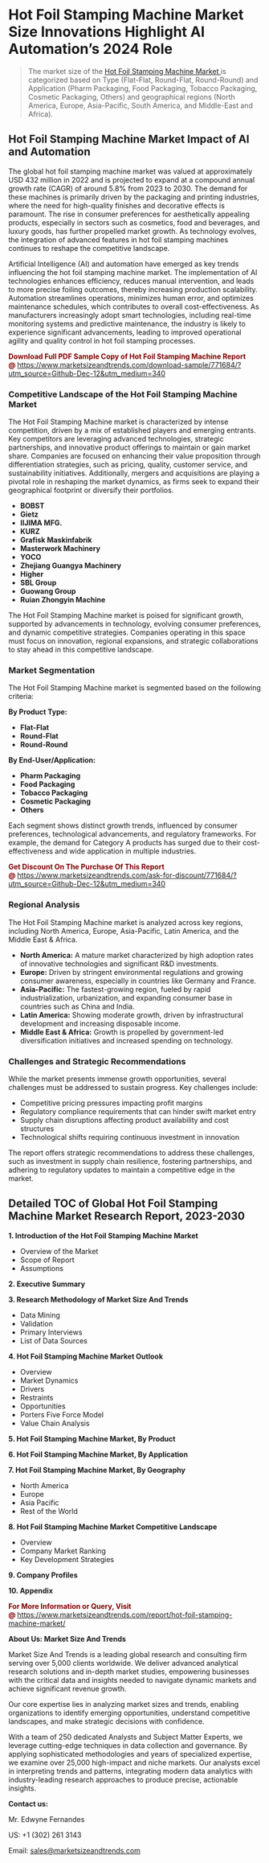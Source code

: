 <H1>Hot Foil Stamping Machine Market Size Innovations Highlight AI Automation’s 2024 Role</H1><blockquote><p>The market size of the <a href="https://www.marketsizeandtrends.com/download-sample/771684/?utm_source=Github-Dec-12&amp;utm_medium=340" target="_blank">Hot Foil Stamping Machine Market </a>is categorized based on Type (Flat-Flat, Round-Flat, Round-Round) and Application (Pharm Packaging, Food Packaging, Tobacco Packaging, Cosmetic Packaging, Others) and geographical regions (North America, Europe, Asia-Pacific, South America, and Middle-East and Africa).</p></blockquote><p><h2>Hot Foil Stamping Machine Market Impact of AI and Automation</h2><p>The global hot foil stamping machine market was valued at approximately USD 432 million in 2022 and is projected to expand at a compound annual growth rate (CAGR) of around 5.8% from 2023 to 2030. The demand for these machines is primarily driven by the packaging and printing industries, where the need for high-quality finishes and decorative effects is paramount. The rise in consumer preferences for aesthetically appealing products, especially in sectors such as cosmetics, food and beverages, and luxury goods, has further propelled market growth. As technology evolves, the integration of advanced features in hot foil stamping machines continues to reshape the competitive landscape.</p><p>Artificial Intelligence (AI) and automation have emerged as key trends influencing the hot foil stamping machine market. The implementation of AI technologies enhances efficiency, reduces manual intervention, and leads to more precise foiling outcomes, thereby increasing production scalability. Automation streamlines operations, minimizes human error, and optimizes maintenance schedules, which contributes to overall cost-effectiveness. As manufacturers increasingly adopt smart technologies, including real-time monitoring systems and predictive maintenance, the industry is likely to experience significant advancements, leading to improved operational agility and quality control in hot foil stamping processes.</p></p><p><strong><span style="color: #800000;">Download Full PDF Sample Copy of Hot Foil Stamping Machine Report @</span>&nbsp;</strong><a href="https://www.marketsizeandtrends.com/download-sample/771684/?utm_source=Github-Dec-12&amp;utm_medium=340">https://www.marketsizeandtrends.com/download-sample/771684/?utm_source=Github-Dec-12&amp;utm_medium=340</a></p><h3>Competitive Landscape of the Hot Foil Stamping Machine Market</h3><p>The Hot Foil Stamping Machine market is characterized by intense competition, driven by a mix of established players and emerging entrants. Key competitors are leveraging advanced technologies, strategic partnerships, and innovative product offerings to maintain or gain market share. Companies are focused on enhancing their value proposition through differentiation strategies, such as pricing, quality, customer service, and sustainability initiatives. Additionally, mergers and acquisitions are playing a pivotal role in reshaping the market dynamics, as firms seek to expand their geographical footprint or diversify their portfolios.</p><p><strong><p><ul><li>BOBST </li><li> Gietz </li><li> IIJIMA MFG. </li><li> KURZ </li><li> Grafisk Maskinfabrik </li><li> Masterwork Machinery </li><li> YOCO </li><li> Zhejiang Guangya Machinery </li><li> Higher </li><li> SBL Group </li><li> Guowang Group </li><li> Ruian Zhongyin Machine</p></li></ul></p></strong></p><p>The Hot Foil Stamping Machine market is poised for significant growth, supported by advancements in technology, evolving consumer preferences, and dynamic competitive strategies. Companies operating in this space must focus on innovation, regional expansions, and strategic collaborations to stay ahead in this competitive landscape.</p><h3>Market Segmentation</h3><p>The Hot Foil Stamping Machine market is segmented based on the following criteria:</p><p><strong>By Product Type:</strong></p><p><strong><p><ul><li>Flat-Flat </li><li> Round-Flat </li><li> Round-Round</p></li></ul></p></strong></p><p><strong>By End-User/Application:</strong></p><p><strong><p><ul><li>Pharm Packaging </li><li> Food Packaging </li><li> Tobacco Packaging </li><li> Cosmetic Packaging </li><li> Others</p></li></ul></p></strong></p><p>Each segment shows distinct growth trends, influenced by consumer preferences, technological advancements, and regulatory frameworks. For example, the demand for Category A products has surged due to their cost-effectiveness and wide application in multiple industries.</p><p><strong><span style="color: #800000;">Get Discount On The Purchase Of This Report @&nbsp;</span></strong><a href="https://www.marketsizeandtrends.com/ask-for-discount/771684/?utm_source=Github-Dec-12&amp;utm_medium=340">https://www.marketsizeandtrends.com/ask-for-discount/771684/?utm_source=Github-Dec-12&amp;utm_medium=340</a></p><h3>Regional Analysis</h3><p>The Hot Foil Stamping Machine market is analyzed across key regions, including North America, Europe, Asia-Pacific, Latin America, and the Middle East &amp; Africa.</p><ul><li><strong>North America:</strong> A mature market characterized by high adoption rates of innovative technologies and significant R&amp;D investments.</li><li><strong>Europe:</strong> Driven by stringent environmental regulations and growing consumer awareness, especially in countries like Germany and France.</li><li><strong>Asia-Pacific:</strong> The fastest-growing region, fueled by rapid industrialization, urbanization, and expanding consumer base in countries such as China and India.</li><li><strong>Latin America:</strong> Showing moderate growth, driven by infrastructural development and increasing disposable income.</li><li><strong>Middle East &amp; Africa:</strong> Growth is propelled by government-led diversification initiatives and increased spending on technology.</li></ul><h3>Challenges and Strategic Recommendations</h3><p>While the market presents immense growth opportunities, several challenges must be addressed to sustain progress. Key challenges include:</p><ul><li>Competitive pricing pressures impacting profit margins</li><li>Regulatory compliance requirements that can hinder swift market entry</li><li>Supply chain disruptions affecting product availability and cost structures</li><li>Technological shifts requiring continuous investment in innovation</li></ul><p>The report offers strategic recommendations to address these challenges, such as investment in supply chain resilience, fostering partnerships, and adhering to regulatory updates to maintain a competitive edge in the market.</p><h2>Detailed TOC of Global Hot Foil Stamping Machine Market Research Report, 2023-2030</h2><p><strong>1. Introduction of the Hot Foil Stamping Machine Market</strong></p><ul><li>Overview of the Market</li><li>Scope of Report</li><li>Assumptions&nbsp;</li></ul><p><strong>2. Executive Summary</strong></p><p><strong>3. Research Methodology of <strong>Market Size And Trends</strong></strong></p><ul><li>Data Mining</li><li>Validation</li><li>Primary Interviews</li><li>List of Data Sources&nbsp;</li></ul><p><strong>4. Hot Foil Stamping Machine Market Outlook</strong></p><ul><li>Overview</li><li>Market Dynamics</li><li>Drivers</li><li>Restraints</li><li>Opportunities</li><li>Porters Five Force Model</li><li>Value Chain Analysis&nbsp;</li></ul><p><strong>5. Hot Foil Stamping Machine Market, By Product</strong></p><p><strong>6. Hot Foil Stamping Machine Market, By Application</strong></p><p><strong>7. Hot Foil Stamping Machine Market, By Geography</strong></p><ul><li>North America</li><li>Europe</li><li>Asia Pacific</li><li>Rest of the World&nbsp;</li></ul><p><strong>8. Hot Foil Stamping Machine Market Competitive Landscape</strong></p><ul><li>Overview</li><li>Company Market Ranking</li><li>Key Development Strategies&nbsp;</li></ul><p><strong>9. Company Profiles</strong></p><p><strong>10. Appendix</strong></p><p><strong><span style="color: #800000;">For More Information or Query, Visit @&nbsp;</span></strong><a href="https://www.marketsizeandtrends.com/report/hot-foil-stamping-machine-market/">https://www.marketsizeandtrends.com/report/hot-foil-stamping-machine-market/</a></p><p></p><p><strong>About Us:&nbsp;Market Size And Trends</strong></p><p>Market Size And Trends&nbsp;is a leading global research and consulting firm serving over 5,000 clients worldwide. We deliver advanced analytical research solutions and in-depth market studies, empowering businesses with the critical data and insights needed to navigate dynamic markets and achieve significant revenue growth.</p><p>Our core expertise lies in analyzing market sizes and trends, enabling organizations to identify emerging opportunities, understand competitive landscapes, and make strategic decisions with confidence.</p><p>With a team of 250 dedicated Analysts and Subject Matter Experts, we leverage cutting-edge techniques in data collection and governance. By applying sophisticated methodologies and years of specialized expertise, we examine over 25,000 high-impact and niche markets. Our analysts excel in interpreting trends and patterns, integrating modern data analytics with industry-leading research approaches to produce precise, actionable insights.</p><p><strong>Contact us:</strong></p><p>Mr. Edwyne Fernandes</p><p>US: +1 (302) 261 3143</p><p>Email: <a href="mailto:sales@marketsizeandtrends.com">sales@marketsizeandtrends.com</a>&nbsp;</p>
